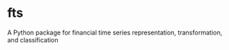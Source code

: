 # fts
A Python package for financial time series representation, transformation, and classification
